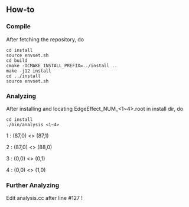 ## How-to
### Compile
After fetching the repository, do

    cd install
    source envset.sh
    cd build
    cmake -DCMAKE_INSTALL_PREFIX=../install ..
    make -j12 install
    cd ../install
    source envset.sh

### Analyzing
After installing and locating EdgeEffect_NUM_<1~4>.root in install dir, do

    cd install
    ./bin/analysis <1~4>

1 : (87,0) <> (87,1)

2 : (87,0) <> (88,0)

3 : (0,0) <> (0,1)

4 : (0,0) <> (1,0)

### Further Analyzing
Edit analysis.cc after line #127 !
